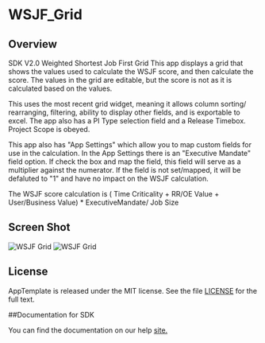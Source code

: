 WSJF_Grid
=========================

## Overview
SDK V2.0
Weighted Shortest Job First Grid This app displays a grid that shows the values
used to calculate the WSJF score, and then calculate the score. The values in 
the grid are editable, but the score is not as it is calculated based on the
values. 

This uses the most recent grid widget, meaning it allows column sorting/
rearranging, filtering, ability to display other fields, and is exportable to 
excel. The app also has a PI Type selection field and a Release Timebox.
Project Scope is obeyed.

This app also has "App Settings" which allow you to map custom fields for use
in the calculation. In the App Settings there is an "Executive Mandate" field
option. If check the box and map the field, this field will serve as a
multiplier against the numerator. If the field is not set/mapped, it will
be defaluted to "1" and have no impact on the WSJF calculation.

The WSJF score calculation is 
( Time Criticality + RR/OE Value + User/Business Value) * ExecutiveMandate/ Job Size 

## Screen Shot
![WSJF Grid](https://github.com/sficarrotta/WSJF_Grid/blob/master/WSJF_Grid.png)
![WSJF Grid](https://github.com/sficarrotta/WSJF_Grid/blob/master/AppSettings.png)


## License

AppTemplate is released under the MIT license.  See the file [LICENSE](./LICENSE) for the full text.

##Documentation for SDK

You can find the documentation on our help [site.](https://help.rallydev.com/apps/2.0rc3/doc/)

